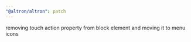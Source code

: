 ```yaml
---
"@altron/altron": patch
---
```


removing touch action property from block element and moving it to menu icons  

